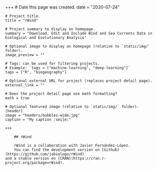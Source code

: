 +++
    # Date this page was created.
    date = "2020-07-24"
    
    # Project title.
    title = "rWind"
    
    # Project summary to display on homepage.
    summary = "Download, Edit and Include Wind and Sea Currents Data in Ecological and Evolutionary Analysis"
    
    # Optional image to display on homepage (relative to `static/img/` folder).
    image_preview = ""
    
    # Tags: can be used for filtering projects.
    # Example: `tags = ["machine-learning", "deep-learning"]`
    tags = ["R", "biogeography"]
    
    # Optional external URL for project (replaces project detail page).
    external_link = ""
    
    # Does the project detail page use math formatting?
    math = true
    
    # Optional featured image (relative to `static/img/` folder).
    [header]
    image = "headers/bubbles-wide.jpg"
    caption = "My caption :smile:"
    
    +++
        
        ## rWind
        
        rWind is a collaboration with Javier Fernández-López. 
        You can find the development version on [Github](https://github.com/jabiologo/rWind) 
    and a stable version on [CRAN](https://cran.r-project.org/package=rWind).